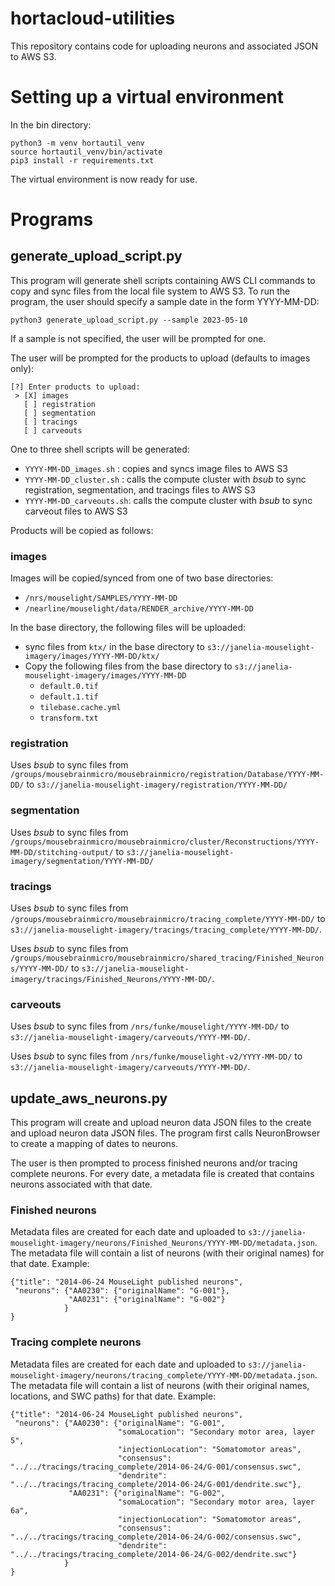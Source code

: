 # hortacloud-utilities

This repository contains code for uploading neurons and associated JSON
to AWS S3.

# Setting up a virtual environment

In the bin directory:

```
python3 -m venv hortautil_venv
source hortautil_venv/bin/activate
pip3 install -r requirements.txt
```

The virtual environment is now ready for use.

# Programs

## generate_upload_script.py

This program will generate shell scripts containing AWS CLI commands to copy
and sync files from the local file system to AWS S3. To run the program, the user should specify a sample date in the form YYYY-MM-DD:

```
python3 generate_upload_script.py --sample 2023-05-10
```

If a sample is not specified, the user will be prompted for one.

The user will be prompted for the products to upload (defaults to images only):

```
[?] Enter products to upload:
 > [X] images
   [ ] registration
   [ ] segmentation
   [ ] tracings
   [ ] carveouts
```

One to three shell scripts will be generated:

* ```YYYY-MM-DD_images.sh``` : copies and syncs image files to AWS S3
* ```YYYY-MM-DD_cluster.sh``` : calls the compute cluster with *bsub* to sync registration, segmentation, and tracings files to AWS S3
* ```YYYY-MM-DD_carveouts.sh```: calls the compute cluster with *bsub* to sync carveout files to AWS S3

Products will be copied as follows:

### images

Images will be copied/synced from one of two base directories:

* ```/nrs/mouselight/SAMPLES/YYYY-MM-DD```
* ```/nearline/mouselight/data/RENDER_archive/YYYY-MM-DD```

In the base directory, the following files will be uploaded:

* sync files from ```ktx/``` in the base directory to ```s3://janelia-mouselight-imagery/images/YYYY-MM-DD/ktx/```
* Copy the following files from the base directory to ```s3://janelia-mouselight-imagery/images/YYYY-MM-DD```
  * ```default.0.tif```
  * ```default.1.tif```
  * ```tilebase.cache.yml```
  * ```transform.txt```

### registration

Uses *bsub* to sync files from ```/groups/mousebrainmicro/mousebrainmicro/registration/Database/YYYY-MM-DD/``` to ```s3://janelia-mouselight-imagery/registration/YYYY-MM-DD/```

### segmentation

Uses *bsub* to sync files from ```/groups/mousebrainmicro/mousebrainmicro/cluster/Reconstructions/YYYY-MM-DD/stitching-output/``` to ```s3://janelia-mouselight-imagery/segmentation/YYYY-MM-DD/```

### tracings

Uses *bsub* to sync files from ```/groups/mousebrainmicro/mousebrainmicro/tracing_complete/YYYY-MM-DD/``` to ```s3://janelia-mouselight-imagery/tracings/tracing_complete/YYYY-MM-DD/```.

Uses *bsub* to sync files from ```/groups/mousebrainmicro/mousebrainmicro/shared_tracing/Finished_Neurons/YYYY-MM-DD/``` to ```s3://janelia-mouselight-imagery/tracings/Finished_Neurons/YYYY-MM-DD/```.

### carveouts

Uses *bsub* to sync files from ```/nrs/funke/mouselight/YYYY-MM-DD/``` to ```s3://janelia-mouselight-imagery/carveouts/YYYY-MM-DD/```.

Uses *bsub* to sync files from ```/nrs/funke/mouselight-v2/YYYY-MM-DD/``` to ```s3://janelia-mouselight-imagery/carveouts/YYYY-MM-DD/```.

## update_aws_neurons.py

This program will create and upload neuron data JSON files to the
create and upload neuron data JSON files. The program first calls NeuronBrowser
to create a mapping of dates to neurons.

The user is then prompted to process finished neurons and/or tracing complete
neurons. For every date, a metadata file is created that contains neurons
associated with that date.

### Finished neurons
Metadata files are created for each date and uploaded to ```s3://janelia-mouselight-imagery/neurons/Finished_Neurons/YYYY-MM-DD/metadata.json```. The metadata file will contain a list of neurons (with their original names) for that date. Example:

```
{"title": "2014-06-24 MouseLight published neurons",
 "neurons": {"AA0230": {"originalName": "G-001"},
             "AA0231": {"originalName": "G-002"}
            }
}
```

### Tracing complete neurons
Metadata files are created for each date and uploaded to ```s3://janelia-mouselight-imagery/neurons/tracing_complete/YYYY-MM-DD/metadata.json```. The metadata file will contain a list of neurons (with their original names, locations, and SWC paths) for that date. Example:

```
{"title": "2014-06-24 MouseLight published neurons",
 "neurons": {"AA0230": {"originalName": "G-001",
                        "somaLocation": "Secondary motor area, layer 5",
                        "injectionLocation": "Somatomotor areas",
                        "consensus": "../../tracings/tracing_complete/2014-06-24/G-001/consensus.swc",
                        "dendrite": "../../tracings/tracing_complete/2014-06-24/G-001/dendrite.swc"},
             "AA0231": {"originalName": "G-002",
                        "somaLocation": "Secondary motor area, layer 6a",
                        "injectionLocation": "Somatomotor areas",
                        "consensus": "../../tracings/tracing_complete/2014-06-24/G-002/consensus.swc",
                        "dendrite": "../../tracings/tracing_complete/2014-06-24/G-002/dendrite.swc"}
            }
}
```
